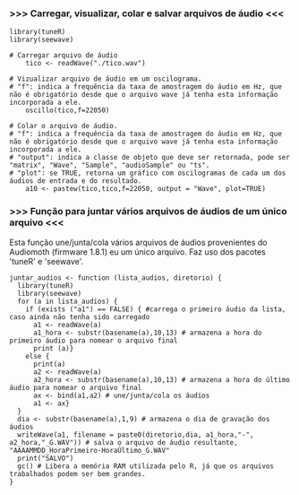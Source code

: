 ### >>> Carregar, visualizar, colar e salvar arquivos de áudio <<<

````{r}
library(tuneR)
library(seewave)

# Carregar arquivo de áudio
    tico <- readWave("./tico.wav")

# Vizualizar arquivo de áudio em um oscilograma.
# "f": indica a frequência da taxa de amostragem do áudio em Hz, que não é obrigatório desde que o arquivo wave já tenha esta informação incorporada a ele.
    oscillo(tico,f=22050)

# Colar o arquivo de áudio. 
# "f": indica a frequência da taxa de amostragem do áudio em Hz, que não é obrigatório desde que o arquivo wave já tenha esta informação incorporada a ele.
# "output": indica a classe de objeto que deve ser retornada, pode ser "matrix", "Wave", "Sample", "audioSample" ou "ts".
# "plot": se TRUE, retorna um gráfico com oscilogramas de cada um dos áudios de entrada e do resultado.
    a10 <- pastew(tico,tico,f=22050, output = "Wave", plot=TRUE)
````

### >>> Função para juntar vários arquivos de áudios de um único arquivo <<<

Esta função une/junta/cola vários arquivos de áudios provenientes do Audiomoth (firmware 1.8.1) eu um único arquivo. Faz uso dos pacotes 'tuneR' e 'seewave'.

````{r}
juntar_audios <- function (lista_audios, diretorio) {
  library(tuneR)
  library(seewave)
  for (a in lista_audios) {
    if (exists ("a1") == FALSE) { #carrega o primeiro áudio da lista, caso ainda não tenha sido carregado
      a1 <- readWave(a) 
      a1_hora <- substr(basename(a),10,13) # armazena a hora do primeiro áudio para nomear o arquivo final
      print (a)}
    else {
      print(a)
      a2 <- readWave(a)
      a2_hora <- substr(basename(a),10,13) # armazena a hora do último áudio para nomear o arquivo final
      ax <- bind(a1,a2) # une/junta/cola os áudios
      a1 <- ax}
  }
  dia <- substr(basename(a),1,9) # armazena o dia de gravação dos áudios
  writeWave(a1, filename = paste0(diretorio,dia, a1_hora,"-", a2_hora,"_G.WAV")) # salva o arquivo de áudio resultante, "AAAAMMDD_HoraPrimeiro-HoraÚltimo_G.WAV"
  print("SALVO")
  gc() # Libera a memória RAM utilizada pelo R, já que os arquivos trabalhados podem ser bem grandes.
}
````
